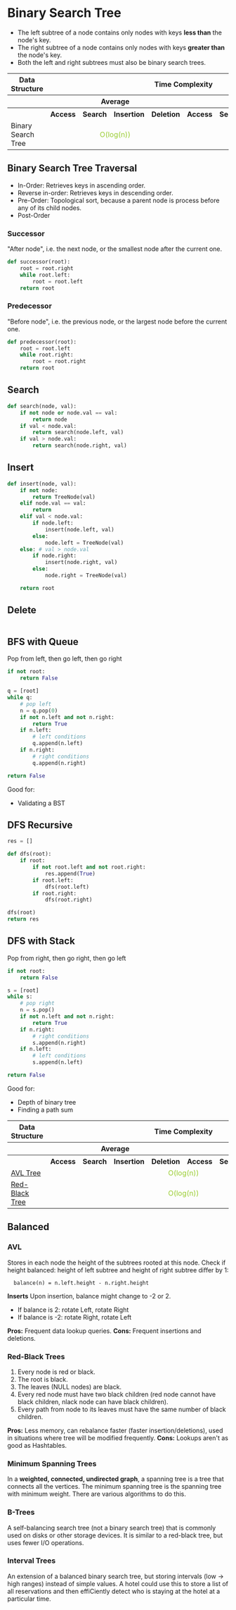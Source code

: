 # Binary Search Tree
- The left subtree of a node contains only nodes with keys **less than** the node's key.
- The right subtree of a node contains only nodes with keys **greater than** the node's key.
- Both the left and right subtrees must also be binary search trees.

<table>
    <tbody><tr>
      <th>Data Structure</th>
      <th colspan="8">Time Complexity</th>
      <th>Space Complexity</th>
    </tr>
    <tr>
      <th></th>
      <th colspan="4">Average</th>
      <th colspan="4">Worst</th>
      <th>Worst</th>
    </tr>
    <tr>
      <th></th>
      <th>Access</th>
      <th>Search</th>
      <th>Insertion</th>
      <th>Deletion</th>
      <th>Access</th>
      <th>Search</th>
      <th>Insertion</th>
      <th>Deletion</th>
      <th></th>
    </tr>
    <tr>
      <td>Binary Search Tree</td>
      <td align="center" colspan="4" style="color:#9acd32">O(log(n))</td>
      <td align="center" colspan="5" style="color:#CCCC00">O(n)</td>
    </tr>
</tbody>
</table>

## Binary Search Tree Traversal
- In-Order: Retrieves keys in ascending order.
- Reverse in-order: Retrieves keys in descending order.
- Pre-Order: Topological sort, because a parent node is process before any of its child nodes.
- Post-Order

### Successor
"After node", i.e. the next node, or the smallest node after the current one.
```python
def successor(root):
    root = root.right
    while root.left:
        root = root.left
    return root
```

### Predecessor
"Before node", i.e. the previous node, or the largest node before the current one.
```python
def predecessor(root):
    root = root.left
    while root.right:
        root = root.right
    return root
```

## Search
```python
def search(node, val):
    if not node or node.val == val:
        return node
    if val < node.val:
        return search(node.left, val)
    if val > node.val:
        return search(node.right, val)
```

## Insert
```python
def insert(node, val):
    if not node:
        return TreeNode(val)
    elif node.val == val:
        return
    elif val < node.val:
        if node.left:
            insert(node.left, val)
        else:
            node.left = TreeNode(val)
    else: # val > node.val
        if node.right:
            insert(node.right, val)
        else:
            node.right = TreeNode(val)

    return root
```

## Delete
```python
```

## BFS with Queue
Pop from left, then go left, then go right
```python
if not root:
    return False

q = [root]
while q:
    # pop left
    n = q.pop(0)
    if not n.left and not n.right:
        return True
    if n.left:
        # left conditions
        q.append(n.left)
    if n.right:
        # right conditions
        q.append(n.right)

return False
```
Good for:
- Validating a BST

## DFS Recursive
```python
res = []

def dfs(root):
    if root:
        if not root.left and not root.right:
            res.append(True)
        if root.left:
            dfs(root.left)
        if root.right:
            dfs(root.right)

dfs(root)
return res
```

## DFS with Stack
Pop from right, then go right, then go left
```python
if not root:
    return False

s = [root]
while s:
    # pop right
    n = s.pop()
    if not n.left and not n.right:
        return True
    if n.right:
        # right conditions
        s.append(n.right)
    if n.left:
        # left conditions
        s.append(n.left)

return False
```
Good for:
- Depth of binary tree
- Finding a path sum

<table>
    <tbody><tr>
      <th>Data Structure</th>
      <th colspan="8">Time Complexity</th>
      <th>Space Complexity</th>
    </tr>
    <tr>
      <th></th>
      <th colspan="4">Average</th>
      <th colspan="4">Worst</th>
      <th>Worst</th>
    </tr>
    <tr>
      <th></th>
      <th>Access</th>
      <th>Search</th>
      <th>Insertion</th>
      <th>Deletion</th>
      <th>Access</th>
      <th>Search</th>
      <th>Insertion</th>
      <th>Deletion</th>
      <th></th>
    </tr>
    <tr>
        <td><a href="http://en.wikipedia.org/wiki/AVL_tree">AVL Tree</a></td>
        <td align="center" colspan="8" style="color:#9acd32">O(log(n))</td>
        <td style="color:#CCCC00">O(n)</td>
    </tr>
    <tr>
      <td><a href="http://en.wikipedia.org/wiki/Red-black_tree">Red-Black Tree</a></td>
      <td align="center" colspan="8" style="color:#9acd32">O(log(n))</td>
      <td style="color:#CCCC00">O(n)</td>
    </tr>
</tbody>
</table>

## Balanced
### AVL
Stores in each node the height of the subtrees rooted at this node.
Check if height balanced: height of left subtree and height of right subtree differ by 1:
```
  balance(n) = n.left.height - n.right.height
```

**Inserts**
Upon insertion, balance might change to -2 or 2.
- If balance is 2: rotate Left, rotate Right
- If balance is -2: rotate Right, rotate Left

**Pros:** Frequent data lookup queries.
**Cons:** Frequent insertions and deletions.

### Red-Black Trees
1. Every node is red or black.
2. The root is black.
3. The leaves (NULL nodes) are black.
4. Every red node must have two black children (red node cannot have black children, nlack node can have black children).
5. Every path from node to its leaves must have the same number of black children.

**Pros:** Less memory, can rebalance faster (faster insertion/deletions), used in situations where tree will be modified frequently.
**Cons:** Lookups aren't as good as Hashtables.

### Minimum Spanning Trees
In a **weighted, connected, undirected graph**, a spanning tree is a tree that connects all the vertices. The minimum spanning tree is the spanning tree with minimum weight. There are various algorithms to do this.

### B-Trees
A self-balancing search tree (not a binary search tree) that is commonly used on disks or other storage devices. It is similar to a red-black tree, but uses fewer I/O operations.

### Interval Trees
An extension of a balanced binary search tree, but storing intervals (low -> high ranges) instead of simple values. A hotel could use this to store a list of all reservations and then effiCiently detect who is staying at the hotel at a particular time. 